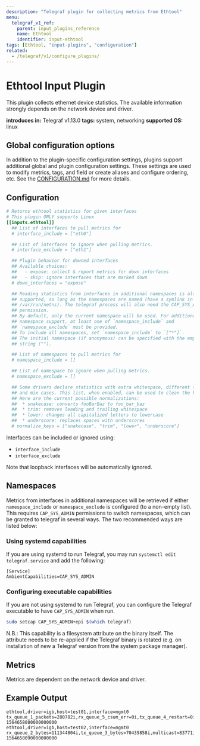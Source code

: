 ```yaml
---
description: "Telegraf plugin for collecting metrics from Ethtool"
menu:
  telegraf_v1_ref:
    parent: input_plugins_reference
    name: Ethtool
    identifier: input-ethtool
tags: [Ethtool, "input-plugins", "configuration"]
related:
  - /telegraf/v1/configure_plugins/
---
```


# Ethtool Input Plugin

This plugin collects ethernet device statistics. The available information
strongly depends on the network device and driver.

**introduces in:** Telegraf v1.13.0
**tags:** system, networking
**supported OS:** linux

## Global configuration options <!-- @/docs/includes/plugin_config.md -->

In addition to the plugin-specific configuration settings, plugins support
additional global and plugin configuration settings. These settings are used to
modify metrics, tags, and field or create aliases and configure ordering, etc.
See the [CONFIGURATION.md](/telegraf/v1/configuration/#plugins) for more details.

[CONFIGURATION.md]: ../../../docs/CONFIGURATION.md#plugins

## Configuration

```toml @sample.conf
# Returns ethtool statistics for given interfaces
# This plugin ONLY supports Linux
[[inputs.ethtool]]
  ## List of interfaces to pull metrics for
  # interface_include = ["eth0"]

  ## List of interfaces to ignore when pulling metrics.
  # interface_exclude = ["eth1"]

  ## Plugin behavior for downed interfaces
  ## Available choices:
  ##   - expose: collect & report metrics for down interfaces
  ##   - skip: ignore interfaces that are marked down
  # down_interfaces = "expose"

  ## Reading statistics from interfaces in additional namespaces is also
  ## supported, so long as the namespaces are named (have a symlink in
  ## /var/run/netns). The telegraf process will also need the CAP_SYS_ADMIN
  ## permission.
  ## By default, only the current namespace will be used. For additional
  ## namespace support, at least one of `namespace_include` and
  ## `namespace_exclude` must be provided.
  ## To include all namespaces, set `namespace_include` to `["*"]`.
  ## The initial namespace (if anonymous) can be specified with the empty
  ## string ("").

  ## List of namespaces to pull metrics for
  # namespace_include = []

  ## List of namespace to ignore when pulling metrics.
  # namespace_exclude = []

  ## Some drivers declare statistics with extra whitespace, different spacing,
  ## and mix cases. This list, when enabled, can be used to clean the keys.
  ## Here are the current possible normalizations:
  ##  * snakecase: converts fooBarBaz to foo_bar_baz
  ##  * trim: removes leading and trailing whitespace
  ##  * lower: changes all capitalized letters to lowercase
  ##  * underscore: replaces spaces with underscores
  # normalize_keys = ["snakecase", "trim", "lower", "underscore"]
```

Interfaces can be included or ignored using:

- `interface_include`
- `interface_exclude`

Note that loopback interfaces will be automatically ignored.

## Namespaces

Metrics from interfaces in additional namespaces will be retrieved if either
`namespace_include` or `namespace_exclude` is configured (to a non-empty list).
This requires `CAP_SYS_ADMIN` permissions to switch namespaces, which can be
granted to telegraf in several ways. The two recommended ways are listed below:

### Using systemd capabilities

If you are using systemd to run Telegraf, you may run
`systemctl edit telegraf.service` and add the following:

```text
[Service]
AmbientCapabilities=CAP_SYS_ADMIN
```

### Configuring executable capabilities

If you are not using systemd to run Telegraf, you can configure the Telegraf
executable to have `CAP_SYS_ADMIN` when run.

```sh
sudo setcap CAP_SYS_ADMIN+epi $(which telegraf)
```

N.B.: This capability is a filesystem attribute on the binary itself. The
attribute needs to be re-applied if the Telegraf binary is rotated (e.g. on
installation of new a Telegraf version from the system package manager).

## Metrics

Metrics are dependent on the network device and driver.

## Example Output

```text
ethtool,driver=igb,host=test01,interface=mgmt0 tx_queue_1_packets=280782i,rx_queue_5_csum_err=0i,tx_queue_4_restart=0i,tx_multicast=7i,tx_queue_1_bytes=39674885i,rx_queue_2_alloc_failed=0i,tx_queue_5_packets=173970i,tx_single_coll_ok=0i,rx_queue_1_drops=0i,tx_queue_2_restart=0i,tx_aborted_errors=0i,rx_queue_6_csum_err=0i,tx_queue_5_restart=0i,tx_queue_4_bytes=64810835i,tx_abort_late_coll=0i,tx_queue_4_packets=109102i,os2bmc_tx_by_bmc=0i,tx_bytes=427527435i,tx_queue_7_packets=66665i,dropped_smbus=0i,rx_queue_0_csum_err=0i,tx_flow_control_xoff=0i,rx_packets=25926536i,rx_queue_7_csum_err=0i,rx_queue_3_bytes=84326060i,rx_multicast=83771i,rx_queue_4_alloc_failed=0i,rx_queue_3_drops=0i,rx_queue_3_csum_err=0i,rx_errors=0i,tx_errors=0i,tx_queue_6_packets=183236i,rx_broadcast=24378893i,rx_queue_7_packets=88680i,tx_dropped=0i,rx_frame_errors=0i,tx_queue_3_packets=161045i,tx_packets=1257017i,rx_queue_1_csum_err=0i,tx_window_errors=0i,tx_dma_out_of_sync=0i,rx_length_errors=0i,rx_queue_5_drops=0i,tx_timeout_count=0i,rx_queue_4_csum_err=0i,rx_flow_control_xon=0i,tx_heartbeat_errors=0i,tx_flow_control_xon=0i,collisions=0i,tx_queue_0_bytes=29465801i,rx_queue_6_drops=0i,rx_queue_0_alloc_failed=0i,tx_queue_1_restart=0i,rx_queue_0_drops=0i,tx_broadcast=9i,tx_carrier_errors=0i,tx_queue_7_bytes=13777515i,tx_queue_7_restart=0i,rx_queue_5_bytes=50732006i,rx_queue_7_bytes=35744457i,tx_deferred_ok=0i,tx_multi_coll_ok=0i,rx_crc_errors=0i,rx_fifo_errors=0i,rx_queue_6_alloc_failed=0i,tx_queue_2_packets=175206i,tx_queue_0_packets=107011i,rx_queue_4_bytes=201364548i,rx_queue_6_packets=372573i,os2bmc_rx_by_host=0i,multicast=83771i,rx_queue_4_drops=0i,rx_queue_5_packets=130535i,rx_queue_6_bytes=139488035i,tx_fifo_errors=0i,tx_queue_5_bytes=84899130i,rx_queue_0_packets=24529563i,rx_queue_3_alloc_failed=0i,rx_queue_7_drops=0i,tx_queue_6_bytes=96288614i,tx_queue_2_bytes=22132949i,tx_tcp_seg_failed=0i,rx_queue_1_bytes=246703840i,rx_queue_0_bytes=1506870738i,tx_queue_0_restart=0i,rx_queue_2_bytes=111344804i,tx_tcp_seg_good=0i,tx_queue_3_restart=0i,rx_no_buffer_count=0i,rx_smbus=0i,rx_queue_1_packets=273865i,rx_over_errors=0i,os2bmc_tx_by_host=0i,rx_queue_1_alloc_failed=0i,rx_queue_7_alloc_failed=0i,rx_short_length_errors=0i,tx_hwtstamp_timeouts=0i,tx_queue_6_restart=0i,rx_queue_2_packets=207136i,tx_queue_3_bytes=70391970i,rx_queue_3_packets=112007i,rx_queue_4_packets=212177i,tx_smbus=0i,rx_long_byte_count=2480280632i,rx_queue_2_csum_err=0i,rx_missed_errors=0i,rx_bytes=2480280632i,rx_queue_5_alloc_failed=0i,rx_queue_2_drops=0i,os2bmc_rx_by_bmc=0i,rx_align_errors=0i,rx_long_length_errors=0i,interface_up=1i,rx_hwtstamp_cleared=0i,rx_flow_control_xoff=0i,speed=1000i,link=1i,duplex=1i,autoneg=1i 1564658080000000000
ethtool,driver=igb,host=test02,interface=mgmt0 rx_queue_2_bytes=111344804i,tx_queue_3_bytes=70439858i,multicast=83771i,rx_broadcast=24378975i,tx_queue_0_packets=107011i,rx_queue_6_alloc_failed=0i,rx_queue_6_drops=0i,rx_hwtstamp_cleared=0i,tx_window_errors=0i,tx_tcp_seg_good=0i,rx_queue_1_drops=0i,tx_queue_1_restart=0i,rx_queue_7_csum_err=0i,rx_no_buffer_count=0i,tx_queue_1_bytes=39675245i,tx_queue_5_bytes=84899130i,tx_broadcast=9i,rx_queue_1_csum_err=0i,tx_flow_control_xoff=0i,rx_queue_6_csum_err=0i,tx_timeout_count=0i,os2bmc_tx_by_bmc=0i,rx_queue_6_packets=372577i,rx_queue_0_alloc_failed=0i,tx_flow_control_xon=0i,rx_queue_2_drops=0i,tx_queue_2_packets=175206i,rx_queue_3_csum_err=0i,tx_abort_late_coll=0i,tx_queue_5_restart=0i,tx_dropped=0i,rx_queue_2_alloc_failed=0i,tx_multi_coll_ok=0i,rx_queue_1_packets=273865i,rx_flow_control_xon=0i,tx_single_coll_ok=0i,rx_length_errors=0i,rx_queue_7_bytes=35744457i,rx_queue_4_alloc_failed=0i,rx_queue_6_bytes=139488395i,rx_queue_2_csum_err=0i,rx_long_byte_count=2480288216i,rx_queue_1_alloc_failed=0i,tx_queue_0_restart=0i,rx_queue_0_csum_err=0i,tx_queue_2_bytes=22132949i,rx_queue_5_drops=0i,tx_dma_out_of_sync=0i,rx_queue_3_drops=0i,rx_queue_4_packets=212177i,tx_queue_6_restart=0i,rx_packets=25926650i,rx_queue_7_packets=88680i,rx_frame_errors=0i,rx_queue_3_bytes=84326060i,rx_short_length_errors=0i,tx_queue_7_bytes=13777515i,rx_queue_3_alloc_failed=0i,tx_queue_6_packets=183236i,rx_queue_0_drops=0i,rx_multicast=83771i,rx_queue_2_packets=207136i,rx_queue_5_csum_err=0i,rx_queue_5_packets=130535i,rx_queue_7_alloc_failed=0i,tx_smbus=0i,tx_queue_3_packets=161081i,rx_queue_7_drops=0i,tx_queue_2_restart=0i,tx_multicast=7i,tx_fifo_errors=0i,tx_queue_3_restart=0i,rx_long_length_errors=0i,tx_queue_6_bytes=96288614i,tx_queue_1_packets=280786i,tx_tcp_seg_failed=0i,rx_align_errors=0i,tx_errors=0i,rx_crc_errors=0i,rx_queue_0_packets=24529673i,rx_flow_control_xoff=0i,tx_queue_0_bytes=29465801i,rx_over_errors=0i,rx_queue_4_drops=0i,os2bmc_rx_by_bmc=0i,rx_smbus=0i,dropped_smbus=0i,tx_hwtstamp_timeouts=0i,rx_errors=0i,tx_queue_4_packets=109102i,tx_carrier_errors=0i,tx_queue_4_bytes=64810835i,tx_queue_4_restart=0i,rx_queue_4_csum_err=0i,tx_queue_7_packets=66665i,tx_aborted_errors=0i,rx_missed_errors=0i,tx_bytes=427575843i,collisions=0i,rx_queue_1_bytes=246703840i,rx_queue_5_bytes=50732006i,rx_bytes=2480288216i,os2bmc_rx_by_host=0i,rx_queue_5_alloc_failed=0i,rx_queue_3_packets=112007i,tx_deferred_ok=0i,os2bmc_tx_by_host=0i,tx_heartbeat_errors=0i,rx_queue_0_bytes=1506877506i,tx_queue_7_restart=0i,tx_packets=1257057i,rx_queue_4_bytes=201364548i,interface_up=0i,rx_fifo_errors=0i,tx_queue_5_packets=173970i,speed=1000i,link=1i,duplex=1i,autoneg=1i 1564658090000000000
```
